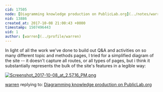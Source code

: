 ```yaml
---
cid: 17505
node: [Diagramming knowledge production on PublicLab.org](../notes/warren/01-27-2017/diagramming-knowledge-production-on-publiclab-org)
nid: 13886
created_at: 2017-10-08 21:00:43 +0000
timestamp: 1507496443
uid: 1
author: [warren](../profile/warren)
---
```


In light of all the work we've done to build out Q&A and activities on so many different topic and methods pages, I tried for a simplified diagram of the site -- it doesn't capture all routes, or all types of pages, but i think it substantially represents the bulk of the site's features in a legible way:


[![Screenshot_2017-10-08_at_2.57.16_PM.png](https://publiclab.org/system/images/photos/000/021/909/large/Screenshot_2017-10-08_at_2.57.16_PM.png)](https://publiclab.org/system/images/photos/000/021/909/original/Screenshot_2017-10-08_at_2.57.16_PM.png)





[warren](../profile/warren) replying to: [Diagramming knowledge production on PublicLab.org](../notes/warren/01-27-2017/diagramming-knowledge-production-on-publiclab-org)

